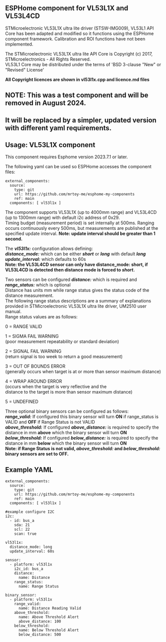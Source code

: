 
## ESPHome component for VL53L1X and VL53L4CD
STMicroelectronic VL53L1X ultra lite driver (STSW-IMG009), VL53L1 API Core
has been adapted and modified so it functions using the ESPHome component framework.
Calibration and ROI functions have not been implemented.<BR>

The STMicroelectronic VL53L1X ultra lite API Core is
Copyright (c) 2017, STMicroelectronics - All Rights Reserved.<BR>
VL53L1 Core may be distributed under the terms of 'BSD 3-clause "New" or "Revised" License'

**All Copyright licences are shown in vl53l1x.cpp and licence.md files**

## NOTE: This was a test component and will be removed in August 2024.
## It will be replaced by a simpler, updated version with different yaml requirements.


## Usage: VL53L1X component
This component requires Esphome version 2023.7.1 or later.

The following yaml can be used so ESPHome accesses the component files:
```
external_components:
  source:
    type: git
    url: https://github.com/mrtoy-me/esphome-my-components
    ref: main
  components: [ vl53l1x ]
```
The component supports VL53L1X (up to 4000mm range) and VL53L4CD (up to 1300mm range) with default i2c address of 0x29.<BR>
Timing budget (measurement period) is set internally at 500ms. Ranging occurs continuously every 500ms, but measurements are published at the specified update interval. **Note: update interval should be greater than 1 second.**<BR>

The ***vl53l1x:*** configuration allows defining:<BR>
***distance_mode:*** which can be either ***short*** or ***long*** with default ***long***<BR>
***update_interval:*** which defaults to 60s<BR>
**Note: the VL53L4CD sensor can only have distance_mode: short, if VL53L4CD is detected then distance mode is forced to ***short***.**<BR>

Two sensors can be configured ***distance:*** which is required and ***range_status:*** which is optional<BR>
Distance has units mm while range status gives the status code of the distance measurement.<BR>
The following range status descriptions are a summary of explanations provided in STMicroelectronic VL53L1X ultra lite driver, UM2510 user manual.<BR>
Range status values are as follows:<BR>

0 = RANGE VALID<BR>

1 = SIGMA FAIL WARNING<BR> 
(poor measurement repeatability or standard deviation)

2 = SIGNAL FAIL WARNING<BR> 
(return signal is too week to return a good measurement)

3 = OUT OF BOUNDS ERROR<BR> 
(generally occurs when target is at or more than sensor maximum distance)

4 = WRAP AROUND ERROR<BR> 
(occurs when the target is very reflective and the<BR> 
distance to the target is more than sensor maximum distance)<BR> 

5 = UNDEFINED<BR>

Three optional binary sensors can be configured as follows:<BR>
  ***range_valid:*** If configured this binary sensor will turn **ON** if range_status is VALID and **OFF** if Range Status is not VALID<BR>
  ***above_threshold:***  If configured ***above_distance:*** is required to specify the distance in mm **above** which the binary sensor will turn **ON**<BR>
  ***below_threshold:***  If configured ***below_distance:*** is required to specify the distance in mm **below** which the binary sensor will turn **ON**<BR>
  **Note: if Range Status is not valid, ***above_threshold:*** and ***below_threshold:*** binary sensors are set to OFF.**

## Example YAML
```
external_components:
  source:
    type: git
    url: https://github.com/mrtoy-me/esphome-my-components
    ref: main
  components: [ vl53l1x ]

#example configure I2C
i2c:
  - id: bus_a 
    sda: 21
    scl: 22
    scan: true

vl53l1x:
  distance_mode: long
  update_interval: 60s

sensor:
  - platform: vl53l1x
    i2c_id: bus_a
    distance:
      name: Distance
    range_status:
      name: Range Status

binary_sensor:
  - platform: vl53l1x
    range_valid:
      name: Distance Reading Valid
    above_threshold: 
      name: Above Threshold Alert
      above_distance: 100
    below_threshold: 
      name: Below Threshold Alert
      below_distance: 500  
```